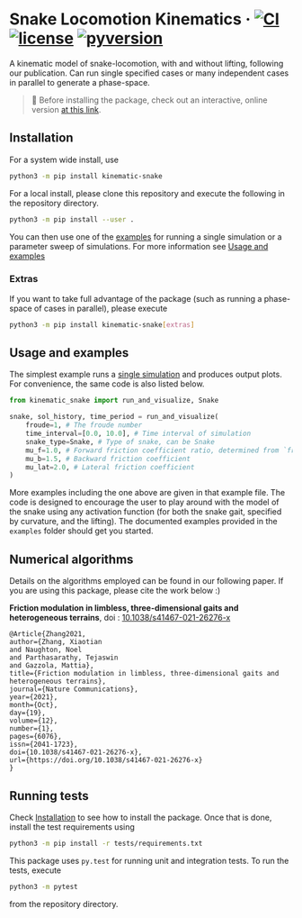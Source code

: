 Snake Locomotion Kinematics
&middot;
[![CI](https://github.com/tp5uiuc/kinematic_snake/actions/workflows/ci.yml/badge.svg)](https://github.com/tp5uiuc/kinematic_snake/actions/workflows/ci.yml)
[![license](https://img.shields.io/badge/license-MIT-green)](https://mit-license.org/)
[![pyversion](https://img.shields.io/badge/python-3.6%20%7C%203.7%20%7C%203.8%20%7C%203.9-blue.svg)](https://www.python.org/)
=====

A kinematic model of snake-locomotion, with and without lifting, following our publication[](). 
Can run single specified cases or many independent cases in parallel to generate a phase-space.

> :rocket: Before installing the package, check out an interactive, online version [at this link](https://gazzolalab.github.io/kinematic_snake_sandbox/).

## Installation
For a system wide install, use
```sh
python3 -m pip install kinematic-snake
```
For a local install, please clone this repository and execute the following in the repository directory.
```sh
python3 -m pip install --user .
```
You can then use one of the [examples](examples) for running a single simulation or
a parameter sweep of simulations. For more information see [Usage and examples](#usage-and-examples)

### Extras
If you want to take full advantage of the package (such as running a phase-space of cases in parallel), 
please execute
```sh
python3 -m pip install kinematic-snake[extras]
```

## Usage and examples
The simplest example runs a [single simulation](examples/run_single_snake.py) and produces output 
plots. For convenience, the same code is also listed below.
```python
from kinematic_snake import run_and_visualize, Snake

snake, sol_history, time_period = run_and_visualize(
    froude=1, # The froude number
    time_interval=[0.0, 10.0], # Time interval of simulation
    snake_type=Snake, # Type of snake, can be Snake
    mu_f=1.0, # Forward friction coefficient ratio, determined from `froude`
    mu_b=1.5, # Backward friction coefficient
    mu_lat=2.0, # Lateral friction coefficient
)
```
More examples including the one above are given in that example file. The code is designed to 
encourage the user to play around with the model of the snake using 
any activation function (for both the snake gait, specified by curvature, and the lifting). The documented examples
provided in the `examples` folder should get you started.

## Numerical algorithms
Details on the algorithms employed can be found in our following paper. If you are using this package, 
please cite the work below :)

<strong>Friction modulation in limbless, three-dimensional gaits and heterogeneous terrains</strong>, doi : [10.1038/s41467-021-26276-x](https://doi.org/10.1038/s41467-021-26276-x)

```
@Article{Zhang2021,
author={Zhang, Xiaotian
and Naughton, Noel
and Parthasarathy, Tejaswin
and Gazzola, Mattia},
title={Friction modulation in limbless, three-dimensional gaits and heterogeneous terrains},
journal={Nature Communications},
year={2021},
month={Oct},
day={19},
volume={12},
number={1},
pages={6076},
issn={2041-1723},
doi={10.1038/s41467-021-26276-x},
url={https://doi.org/10.1038/s41467-021-26276-x}
}
```

## Running tests
Check [Installation](#installation) to see how to install the package. Once that is done, install the test requirements
using 
``` sh
python3 -m pip install -r tests/requirements.txt
```
This package uses `py.test` for running unit and integration tests. To run the tests, execute 
```sh
python3 -m pytest
```
from the repository directory.